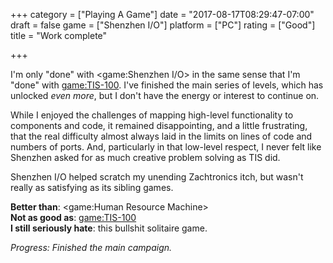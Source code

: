 +++
category = ["Playing A Game"]
date = "2017-08-17T08:29:47-07:00"
draft = false
game = ["Shenzhen I/O"]
platform = ["PC"]
rating = ["Good"]
title = "Work complete"

+++

I'm only "done" with <game:Shenzhen I/O> in the same sense that I'm "done" with <game:TIS-100>.  I've finished the main series of levels, which has unlocked <i>even more</i>, but I don't have the energy or interest to continue on.

While I enjoyed the challenges of mapping high-level functionality to components and code, it remained disappointing, and a little frustrating, that the real difficulty almost always laid in the limits on lines of code and numbers of ports.  And, particularly in that low-level respect, I never felt like Shenzhen asked for as much creative problem solving as TIS did.

Shenzhen I/O helped scratch my unending Zachtronics itch, but wasn't really as satisfying as its sibling games.

<b>Better than</b>: <game:Human Resource Machine>  
<b>Not as good as</b>: <game:TIS-100>  
<b>I still seriously hate</b>: this bullshit solitaire game.

<i>Progress: Finished the main campaign.</i>
